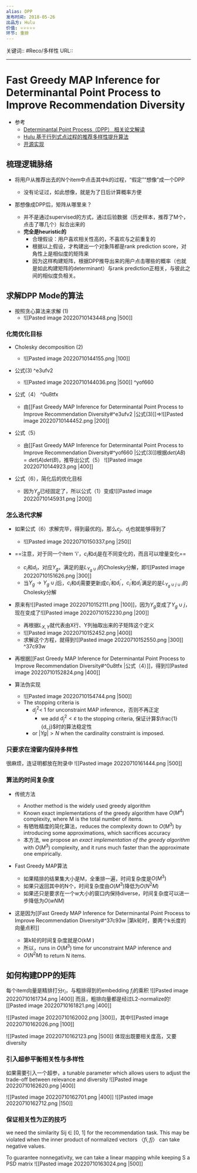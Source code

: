 ```yaml
---
alias: DPP
发布时间: 2018-05-26
出品方: Hulu
价值: ⭐⭐⭐⭐⭐
环节: 重排
---
```

关键词:: #Reco/多样性 
URL::

---

# Fast Greedy MAP Inference for Determinantal Point Process to Improve Recommendation Diversity

- 参考
	-  [Determinantal Point Process（DPP） 相关论文解读](https://zhuanlan.zhihu.com/p/356094474)
	- [Hulu 基于行列式点过程的推荐多样性提升算法](https://mp.weixin.qq.com/s/oLG3f0mw1L5i2qMnHLugZA)
	- [开源实现](https://github.com/laming-chen/fast-map-dpp/blob/master/dpp.py)


## 梳理逻辑脉络
- 将用户从推荐出去的N个item中点击其中k的过程，“假定”“想像”成一个DPP
	- 没有论证过，如此想像，就是为了日后计算概率方便

- 那想像成DPP后，矩阵从哪里来？
	- 并不是通过supervised的方式，通过后验数据（历史样本，推荐了M个，点击了哪几个）拟合出来的
	- **完全是heuristic的**
		- 合理假设：用户喜欢相关性高的，不喜欢与之前重复的
		- 根据以上假设，才构建出一个对象阵都是rank prediction score，对角性上是相似度的矩阵来
		- 因为这样构建矩阵，根据DPP推导出来的用户点击哪些的概率（也就是如此构建矩阵的determinant）与rank prediction正相关，与彼此之间的相似度负相关。

## 求解DPP Mode的算法
- 按照贪心算法来求解 (1)
	- ![[Pasted image 20220710143448.png |500]]

### 化简优化目标
- Cholesky decomposition (2)
	- ![[Pasted image 20220710144155.png |100]]

- 公式(3) ^e3ufv2
	- ![[Pasted image 20220710144036.png |500]] ^yof660

- 公式（4） ^0u8tfx
	- 由[[Fast Greedy MAP Inference for Determinantal Point Process to Improve Recommendation Diversity#^e3ufv2 |公式(3)]]$\Longrightarrow$![[Pasted image 20220710144452.png |200]]

- 公式（5）
	- 由[[Fast Greedy MAP Inference for Determinantal Point Process to Improve Recommendation Diversity#^yof660 |公式(3)]]根据$det(AB)=det(A)det(B)$，推导出公式（5）
![[Pasted image 20220710144923.png |400]]

- 公式（6），简化后的优化目标
	- 因为$Y_g$已经固定了，所以公式（1）变成![[Pasted image 20220710145931.png |200]]

### 怎么迭代求解
- 如果公式（6）求解完毕，得到最优的j，那么$c_j$、$d_j$也就能够得到了
	- ![[Pasted image 20220710150337.png |250]]

- ==注意，对于同一个item 'i'，$c_i$和$d_i$是在不同变化的，而且可以增量变化==
	- $c_i$和$d_i$，对应$Y_g$，满足的是$L_{Y_g\cup{i}}$的Cholesky分解，即![[Pasted image 20220710151626.png |300]]
	- 当$Y_g\longrightarrow Y_g\cup{j}$后，$c_i$和$d_i$需要更新成$c^{\prime}_i$和$d^{\prime}_i$，$c^{\prime}_i$和$d^{\prime}_i$满足的是$L_{Y_g\cup{j}\cup{i}}$的Cholesky分解


- 原来有![[Pasted image 20220710152111.png |100]]，因为$Y_g$变成了$Y_g\cup{j}$，现在变成了![[Pasted image 20220710152230.png |200]]
	- 再根据$L_{X,Y}$就代表由X行、Y列抽取出来的子矩阵这个定义
	- ![[Pasted image 20220710152452.png |400]]
	- 求解这个方程，就得到![[Pasted image 20220710152550.png |300]] ^37c93w

- 再根据[[Fast Greedy MAP Inference for Determinantal Point Process to Improve Recommendation Diversity#^0u8tfx |公式（4）]]，得到![[Pasted image 20220710152824.png |400]]

- 算法伪实现
	- ![[Pasted image 20220710154744.png |500]]
	- The stopping criteria is 
		- $d_j^2$< 1 for unconstraint MAP inference，否则不再正定
			- we add $d_j^2 < \varepsilon$ to the stopping criteria, 保证计算$\frac{1}{d_j}$时的算法稳定性
		- or $|Yg| > N$ when the cardinality constraint is imposed.

### 只要求在滑窗内保持多样性
很麻烦，连证明都放在附录中
![[Pasted image 20220710161444.png |500]]


### 算法的时间复杂度

- 传统方法
	- Another method is the widely used greedy algorithm
	- Known exact implementations of the greedy algorithm have $O(M^4)$ complexity, where M is the total number of items. 
	- 有牺牲精度的简化算法，reduces the complexity down to $O(M^3)$ by introducing some approximations, which sacrifices accuracy
	- 本方法, we propose an *exact implementation of the greedy algorithm* with $O(M^3)$ complexity, and it runs much faster than the approximate one  empirically.

- Fast Greedy MAP算法
	- 如果精排的结果集大小是M，全重排一遍，时间复杂度是$O(M^3)$
	- 如果只返回其中的N个，时间复杂度由$O(M^3)$降低为$O(N^2M)$
	- 如果还只是要求在一个w大小的窗口内保持diverse，时间复杂度可以进一步降低为$O(wNM)$

- 这是因为[[Fast Greedy MAP Inference for Determinantal Point Process to Improve Recommendation Diversity#^37c93w |第k轮时，要两个k长度的向量点积]]
	- 第k轮的时间复杂度就是O(kM )
	- 所以，runs in $O(M^3)$ time for unconstraint MAP inference and 
	- $O(N^2M)$ to return N items.

## 如何构建DPP的矩阵

每个item向量是精排打分$r_i$，与粗排得到的embedding $f_i$的乘积
![[Pasted image 20220710161734.png |400]]
而且，粗排向量都是经过L2-normalize的![[Pasted image 20220710161821.png |400]]

![[Pasted image 20220710162002.png |300]]，其中![[Pasted image 20220710162026.png |100]]

![[Pasted image 20220710162123.png |500]]
体现出既要相关度高，又要diversity

### 引入超参平衡相关性与多样性
如果需要引入一个超参，a tunable parameter which allows users to adjust the trade-off between relevance and diversity
![[Pasted image 20220710162620.png |400]]

![[Pasted image 20220710162701.png |400]]
![[Pasted image 20220710162712.png |150]]

### 保证相关性为正的技巧
we need the similarity Sij ∈ \[0, 1\] for the recommendation task. This may be violated when the inner product of normalized vectors $〈fi, fj〉$ can take negative values.

To guarantee nonnegativity, we can take a linear mapping while keeping S a PSD matrix
![[Pasted image 20220710163024.png |500]]
